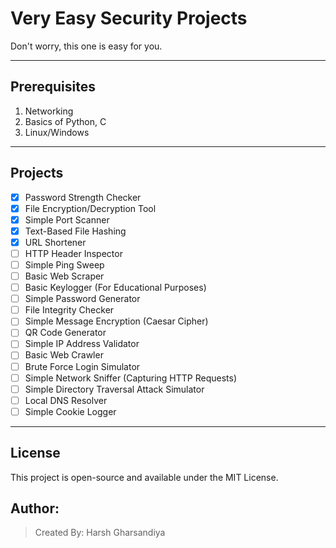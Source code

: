 # Very Easy Security Projects

Don't worry, this one is easy for you.

---

## Prerequisites
1. Networking
2. Basics of Python, C
3. Linux/Windows

---

## Projects
- [x] Password Strength Checker
- [x] File Encryption/Decryption Tool
- [x] Simple Port Scanner
- [x] Text-Based File Hashing
- [x] URL Shortener
- [ ] HTTP Header Inspector
- [ ] Simple Ping Sweep
- [ ] Basic Web Scraper
- [ ] Basic Keylogger (For Educational Purposes)
- [ ] Simple Password Generator
- [ ] File Integrity Checker
- [ ] Simple Message Encryption (Caesar Cipher)
- [ ] QR Code Generator
- [ ] Simple IP Address Validator
- [ ] Basic Web Crawler
- [ ] Brute Force Login Simulator
- [ ] Simple Network Sniffer (Capturing HTTP Requests)
- [ ] Simple Directory Traversal Attack Simulator
- [ ] Local DNS Resolver
- [ ] Simple Cookie Logger

---



## License  
This project is open-source and available under the MIT License.

## Author:  
> Created By: Harsh Gharsandiya